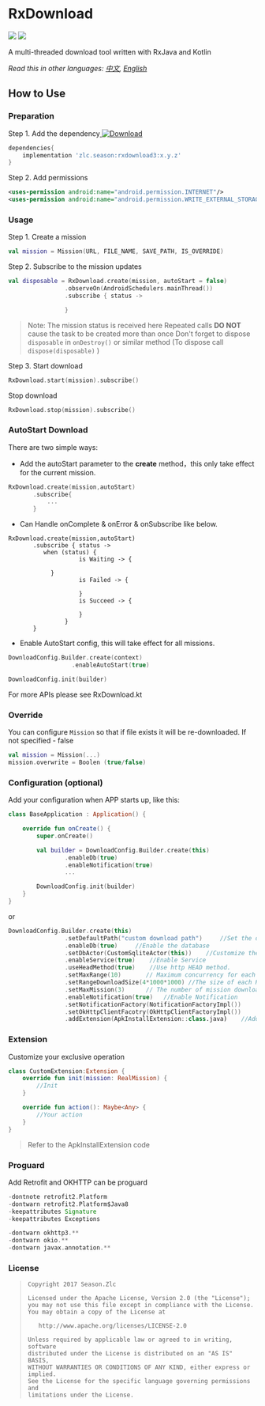 # RxDownload

![](https://img.shields.io/badge/language-kotlin-brightgreen.svg) ![](https://img.shields.io/badge/RxJava-2.0-blue.svg)

A multi-threaded download tool written with RxJava and Kotlin

*Read this in other languages: [中文](README.ch.md), [English](README.md)*

## How to Use

### Preparation

Step 1. Add the dependency[ ![Download](https://api.bintray.com/packages/ssseasonnn/android/RxDownload3/images/download.svg) ](https://bintray.com/ssseasonnn/android/RxDownload3/_latestVersion)

```groovy
dependencies{
    implementation 'zlc.season:rxdownload3:x.y.z'
}
```

Step 2. Add permissions

```xml
<uses-permission android:name="android.permission.INTERNET"/>
<uses-permission android:name="android.permission.WRITE_EXTERNAL_STORAGE"/>
```

### Usage

Step 1. Create a mission

```kotlin
val mission = Mission(URL, FILE_NAME, SAVE_PATH, IS_OVERRIDE)
```


Step 2. Subscribe to the mission updates

```kotlin
val disposable = RxDownload.create(mission, autoStart = false)
                .observeOn(AndroidSchedulers.mainThread())
                .subscribe { status ->

                }
```

> Note: The mission status is received here
> Repeated calls **DO NOT** cause the task to be created more than once
> Don't forget to dispose `disposable` in `onDestroy()` or similar method (To dispose call `dispose(disposable)` )


Step 3. Start download

```kotlin
RxDownload.start(mission).subscribe()
```

Stop download

```kotlin
RxDownload.stop(mission).subscribe()
```


### AutoStart Download

There are two simple ways:

- Add the autoStart parameter to the **create** method，this only take effect for the current mission.

```kotlin
RxDownload.create(mission,autoStart)
       .subscribe{
           ...
       }
```
- Can Handle onComplete & onError & onSubscribe like below.
```
RxDownload.create(mission,autoStart)
       .subscribe { status ->
          when (status) {
                    is Waiting -> {

		    }
                    is Failed -> {

                    }
                    is Succeed -> {

                    }
                }
       }
```
- Enable AutoStart config, this will take effect for all missions.
```kotlin
DownloadConfig.Builder.create(context)
                  .enableAutoStart(true)

DownloadConfig.init(builder)
```

For more APIs please see RxDownload.kt


### Override
You can configure `Mission` so that if file exists it will be re-downloaded.
If not specified - false

```kotlin
val mission = Mission(...)
mission.overwrite = Boolen (true/false)
```


### Configuration (optional)

Add your configuration when APP starts up, like this:

```kotlin
class BaseApplication : Application() {

    override fun onCreate() {
        super.onCreate()

        val builder = DownloadConfig.Builder.create(this)
                .enableDb(true)
                .enableNotification(true)
				...

        DownloadConfig.init(builder)
    }
}
```

or

```kotlin
DownloadConfig.Builder.create(this)
                .setDefaultPath("custom download path")     //Set the default download address
                .enableDb(true)     //Enable the database
                .setDbActor(CustomSqliteActor(this))    //Customize the database
                .enableService(true)    //Enable Service
                .useHeadMethod(true)    //Use http HEAD method.
                .setMaxRange(10)       // Maximum concurrency for each mission.
                .setRangeDownloadSize(4*1000*1000) //The size of each Range，unit byte
                .setMaxMission(3)      // The number of mission downloaded at the same time
                .enableNotification(true)   //Enable Notification
                .setNotificationFactory(NotificationFactoryImpl())      //Custom notification
                .setOkHttpClientFacotry(OkHttpClientFactoryImpl())      //Custom OKHTTP
                .addExtension(ApkInstallExtension::class.java)    //Add extension
```

### Extension

Customize your exclusive operation

```kotlin
class CustomExtension:Extension {
    override fun init(mission: RealMission) {
        //Init
    }

    override fun action(): Maybe<Any> {
        //Your action
    }
}
```

> Refer to the ApkInstallExtension code

### Proguard

Add Retrofit and OKHTTP can be proguard

```gradle
-dontnote retrofit2.Platform
-dontwarn retrofit2.Platform$Java8
-keepattributes Signature
-keepattributes Exceptions

-dontwarn okhttp3.**
-dontwarn okio.**
-dontwarn javax.annotation.**
```

### License

> ```
> Copyright 2017 Season.Zlc
>
> Licensed under the Apache License, Version 2.0 (the "License");
> you may not use this file except in compliance with the License.
> You may obtain a copy of the License at
>
>    http://www.apache.org/licenses/LICENSE-2.0
>
> Unless required by applicable law or agreed to in writing, software
> distributed under the License is distributed on an "AS IS" BASIS,
> WITHOUT WARRANTIES OR CONDITIONS OF ANY KIND, either express or implied.
> See the License for the specific language governing permissions and
> limitations under the License.
> ```
